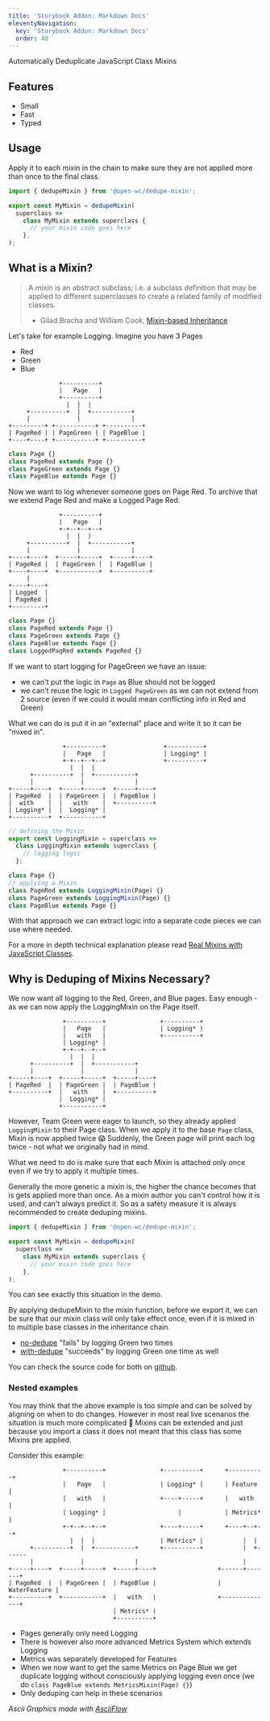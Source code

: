 ```yaml
---
title: 'Storybook Addon: Markdown Docs'
eleventyNavigation:
  key: 'Storybook Addon: Markdown Docs'
  order: 40
---
```


Automatically Deduplicate JavaScript Class Mixins

[//]: # 'AUTO INSERT HEADER PREPUBLISH'

## Features

- Small
- Fast
- Typed

## Usage

Apply it to each mixin in the chain to make sure they are not applied more than once to the final class.

```js
import { dedupeMixin } from '@open-wc/dedupe-mixin';

export const MyMixin = dedupeMixin(
  superclass =>
    class MyMixin extends superclass {
      // your mixin code goes here
    },
);
```

## What is a Mixin?

> A mixin is an abstract subclass; i.e. a subclass definition that may be applied to different superclasses to create a related family of modified classes.
>
> - Gilad Bracha and William Cook, [Mixin-based Inheritance](http://www.bracha.org/oopsla90.pdf)

Let's take for example Logging. Imagine you have 3 Pages

- Red
- Green
- Blue

```
              +----------+
              |   Page   |
              +----------+
                |  |  |
     +----------+  |  +-----------+
     |             |              |
+---------+ +-----------+ +----------+
| PageRed | | PageGreen | | PageBlue |
+----+----+ +-----------+ +----------+

```

```js
class Page {}
class PageRed extends Page {}
class PageGreen extends Page {}
class PageBlue extends Page {}
```

Now we want to log whenever someone goes on Page Red.
To archive that we extend Page Red and make a Logged Page Red.

```
              +----------+
              |   Page   |
              +-+--+--+--+
                |  |  |
     +----------+  |  +-----------+
     |             |              |
+----+----+  +-----+-----+  +-----+----+
| PageRed |  | PageGreen |  | PageBlue |
+----+----+  +-----------+  +----------+
     |
+----+----+
| Logged  |
| PageRed |
+---------+
```

```js
class Page {}
class PageRed extends Page {}
class PageGreen extends Page {}
class PageBlue extends Page {}
class LoggedPagRed extends PageRed {}
```

If we want to start logging for PageGreen we have an issue:

- we can't put the logic in `Page` as Blue should not be logged
- we can't reuse the logic in `Logged PageGreen` as we can not extend from 2 source (even if we could it would mean conflicting info in Red and Green)

What we can do is put it in an "external" place and write it so it can be "mixed in".

```
               +----------+                +----------+
               |   Page   |                | Logging* |
               +-+--+--+--+                +----------+
                 |  |  |
      +----------+  |  +-----------+
      |             |              |
+-----+----+  +-----+-----+  +-----+----+
| PageRed  |  | PageGreen |  | PageBlue |
|  with    |  |   with    |  +----------+
| Logging* |  |  Logging* |
+----------+  +-----------+
```

```js
// defining the Mixin
export const LoggingMixin = superclass =>
  class LoggingMixin extends superclass {
    // logging logic
  };

class Page {}
// applying a Mixin
class PageRed extends LoggingMixin(Page) {}
class PageGreen extends LoggingMixin(Page) {}
class PageBlue extends Page {}
```

With that approach we can extract logic into a separate code pieces we can use where needed.

For a more in depth technical explanation please read [Real Mixins with JavaScript Classes](https://justinfagnani.com/2015/12/21/real-mixins-with-javascript-classes/).

## Why is Deduping of Mixins Necessary?

We now want all logging to the Red, Green, and Blue pages.
Easy enough - as we can now apply the LoggingMixin on the Page itself.

```
               +----------+               +----------+
               |   Page   |               | Logging* |
               |   with   |               +----------+
               | Logging* |
               +-+--+--+--+
                 |  |  |
      +----------+  |  +-----------+
      |             |              |
+-----+----+  +-----+-----+  +-----+----+
| PageRed  |  | PageGreen |  | PageBlue |
+----------+  |   with    |  +----------+
              |  Logging* |
              +-----------+
```

However, Team Green were eager to launch, so they already applied `LoggingMixin` to their Page class. When we apply it to the base `Page` class, Mixin is now applied twice 😱
Suddenly, the Green page will print each log twice - not what we originally had in mind.

What we need to do is make sure that each Mixin is attached only once even if we try to apply it multiple times.

Generally the more generic a mixin is, the higher the chance becomes that is gets applied more than once. As a mixin author you can't control how it is used, and can't always predict it. So as a safety measure it is always recommended to create deduping mixins.

```js
import { dedupeMixin } from '@open-wc/dedupe-mixin';

export const MyMixin = dedupeMixin(
  superclass =>
    class MyMixin extends superclass {
      // your mixin code goes here
    },
);
```

You can see exactly this situation in the demo.

By applying dedupeMixin to the mixin function, before we export it, we can be sure that our mixin class will only take effect once, even if it is mixed in to multiple base classes in the inheritance chain.

- [no-dedupe](/dedupe-mixin/demo/no-dedupe/) "fails" by logging Green two times
- [with-dedupe](/dedupe-mixin/demo/with-dedupe/) "succeeds" by logging Green one time as well

You can check the source code for both on [github](https://github.com/open-wc/open-wc/tree/master/packages/dedupe-mixin/demo-typed).

### Nested examples

You may think that the above example is too simple and can be solved by aligning on when to do changes.
However in most real live scenarios the situation is much more complicated 🙈
Mixins can be extended and just because you import a class it does not meant that this class has some Mixins pre applied.

Consider this example:

```
               +----------+               +----------+      +----------+
               |   Page   |               | Logging* |      | Feature  |
               |   with   |               +----+-----+      |   with   |
               | Logging* |                    |            | Metrics* |
               +-+--+--+--+               +----+-----+      +----+--+--+
                 |  |  |                  | Metrics* |           |  |
      +----------+  |  +-----------+      +----------+           |  +------
      |             |              |                             |
+-----+----+  +-----+-----+  +-----+----+                 +------+-------+
| PageRed  |  | PageGreen |  | PageBlue |                 | WaterFeature |
+----------+  +-----------+  |   with   |                 +--------------+
                             | Metrics* |
                             +----------+
```

- Pages generally only need Logging
- There is however also more advanced Metrics System which extends Logging
- Metrics was separately developed for Features
- When we now want to get the same Metrics on Page Blue we get duplicate logging without consciously applying logging even once (we do `class PageBlue extends MetricsMixin(Page) {}`)
- Only deduping can help in these scenarios

_Ascii Graphics made with [AsciiFlow](http://asciiflow.com/)_

